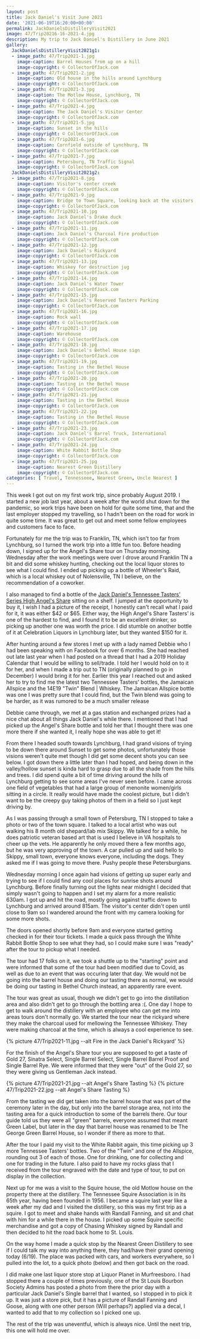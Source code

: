 ```yaml
---
layout: post
title: Jack Daniel's Visit June 2021
date: '2021-06-19T16:20:00+00:00'
permalink: JackDanielsDistilleryVisit2021
image: 47/Trip20216-16-2021-4.jpg
description: My trip to Jack Daniel's Distillery in June 2021
gallery:
  JackDanielsDistilleryVisit2021g1:
  - image_path: 47/Trip2021-1.jpg
    image-caption: Barrel Houses from up on a hill
    image-copyright: © CollectorOfJack.com
  - image_path: 47/Trip2021-2.jpg
    image-caption: Old house in the hills around Lynchburg
    image-copyright: © CollectorOfJack.com
  - image_path: 47/Trip2021-3.jpg
    image-caption: The Motlow House, Lynchburg, TN
    image-copyright: © CollectorOfJack.com
  - image_path: 47/Trip2021-4.jpg
    image-caption: The Jack Daniel's Visitor Center
    image-copyright: © CollectorOfJack.com
  - image_path: 47/Trip2021-5.jpg
    image-caption: Sunset in the hills
    image-copyright: © CollectorOfJack.com
  - image_path: 47/Trip2021-6.jpg
    image-caption: Cornfield outside of Lynchburg, TN
    image-copyright: © CollectorOfJack.com
  - image_path: 47/Trip2021-7.jpg
    image-caption: Petersburg, TN Traffic Signal
    image-copyright: © CollectorOfJack.com
  JackDanielsDistilleryVisit2021g2:
  - image_path: 47/Trip2021-8.jpg
    image-caption: Visitor's center creek
    image-copyright: © CollectorOfJack.com  
  - image_path: 47/Trip2021-9.jpg
    image-caption: Bridge to Town Square, looking back at the visitors center
    image-copyright: © CollectorOfJack.com  
  - image_path: 47/Trip2021-10.jpg
    image-caption: Jack Daniel's Drake duck
    image-copyright: © CollectorOfJack.com  
  - image_path: 47/Trip2021-11.jpg
    image-caption: Jack Daniel's Charcoal Fire production
    image-copyright: © CollectorOfJack.com  
  - image_path: 47/Trip2021-12.jpg
    image-caption: Jack Daniel's Rickyard
    image-copyright: © CollectorOfJack.com  
  - image_path: 47/Trip2021-13.jpg
    image-caption: Whiskey for destruction jug
    image-copyright: © CollectorOfJack.com  
  - image_path: 47/Trip2021-14.jpg
    image-caption: Jack Daniel's Water Tower
    image-copyright: © CollectorOfJack.com  
  - image_path: 47/Trip2021-15.jpg
    image-caption: Jack Daniel's Reserved Tasters Parking
    image-copyright: © CollectorOfJack.com  
  - image_path: 47/Trip2021-16.jpg
    image-caption: Rock wall
    image-copyright: © CollectorOfJack.com  
  - image_path: 47/Trip2021-17.jpg
    image-caption: Warehouse
    image-copyright: © CollectorOfJack.com  
  - image_path: 47/Trip2021-18.jpg
    image-caption: Jack Daniel's Bethel House sign
    image-copyright: © CollectorOfJack.com  
  - image_path: 47/Trip2021-19.jpg
    image-caption: Tasting in the Bethel House
    image-copyright: © CollectorOfJack.com  
  - image_path: 47/Trip2021-20.jpg
    image-caption: Tasting in the Bethel House
    image-copyright: © CollectorOfJack.com  
  - image_path: 47/Trip2021-21.jpg
    image-caption: Tasting in the Bethel House
    image-copyright: © CollectorOfJack.com  
  - image_path: 47/Trip2021-22.jpg
    image-caption: Tasting in the Bethel House
    image-copyright: © CollectorOfJack.com  
  - image_path: 47/Trip2021-23.jpg
    image-caption: Jack Daniel's Barrel Truck, International
    image-copyright: © CollectorOfJack.com  
  - image_path: 47/Trip2021-24.jpg
    image-caption: White Rabbit Bottle Shop
    image-copyright: © CollectorOfJack.com  
  - image_path: 47/Trip2021-25.jpg
    image-caption: Nearest Green Distillery
    image-copyright: © CollectorOfJack.com 
categories: [ Travel, Tennesseee, Nearest Green, Uncle Nearest ] 
---
```


This week I got out on my first work trip, since probably August 2019. I started a new job last year, about a week after the world shut down for the pandemic, so work trips have been on hold for quite some time, that and the last employer stopped my travelling, so I hadn't been on the road for work in quite some time. It was great to get out and meet some fellow employees and customers face to face.

Fortunately for me the trip was to Franklin, TN, which isn't too far from Lynchburg, so I turned the work trip into a little fun too. Before heading down, I signed up for the Angel's Share tour on Thursday morning. Wednesday after the work meetings were over I drove around Franklin TN a bit and did some whiskey hunting, checking out the local liquor stores to see what I could find. I ended up picking up a bottle of Wheeler's Raid, which is a local whiskey out of Nolensville, TN I believe, on the recommendation of a coworker.

I also managed to find a bottle of the [Jack Daniel's Tennessee Tasters' Series High Angel's Share](https://collectorofjack.com/HighAngelsShare) sitting on a shelf. I jumped at the opportunity to buy it, I wish I had a picture of the receipt, I honestly can't recall what I paid for it, it was either $42 or $65. Either way, the High Angel's Share Tasters' is one of the hardest to find, and I found it to be an excellent drinker, so picking up another one was worth the price. I did stumble on another bottle of it at Celebration Liquors in Lynchburg later, but they wanted $150 for it.

After hunting around a few stores I met up with a lady named Debbie who I had been speaking with on Facebook for over 6 months. She had reached out late last year when I had posted on a thread that I had a 2019 Holiday Calendar that I would be willing to sell/trade. I told her I would hold on to it for her, and when I made a trip out to TN (originally planned to go in December) I would bring it for her. Earlier this year I reached out and asked her to try to find me the latest two Tennessee Tasters' bottles, the Jamaican Allspice and the 14E19 "Twin" Blend \| Whiskey. The Jamaican Allspice bottle was one I was pretty sure that I could find, but the Twin blend was going to be harder, as it was rumored to be a much smaller release

Debbie came through, we met at a gas station and exchanged prizes had a nice chat about all things Jack Daniel's while there. I mentioned that I had picked up the Angel's Share bottle and told her that I thought there was one more there if she wanted it, I really hope she was able to get it!

From there I headed south towards Lynchburg, I had grand visions of trying to be down there around Sunset to get some photos, unfortunately those visions weren't quite met though I did get some decent shots you can see below. I got down there a little later than I had hoped, and being down in the valley/hollow sunset is kinda hard to grasp due to all the shade from the hills and trees. I did spend quite a bit of time driving around the hills of Lynchburg getting to see some areas I've never seen before. I came across one field of vegetables that had a large group of menonite women/girls sitting in a circle. It really would have made the coolest picture, but I didn't want to be the creepy guy taking photos of them in a field so I just kept driving by.

As I was passing through a small town of Petersburg, TN I stopped to take a photo or two of the town square. I talked to a local artist who was out walking his 8 month old shepard/lab mix Skippy. We talked for a while, he does patriotic veteran based art that is used I believe in VA hospitals to cheer up the vets. He apparently he only moved there a few months ago, but he was very approving of the town. A car pulled up and said hello to Skippy, small town, everyone knows everyone, including the dogs. They asked me if I was going to move there. Pushy people these Petersburgians.

Wednesday morning I once again had visions of getting up super early and trying to see if I could find any cool places for sunrise shots around Lynchburg. Before finally turning out the lights near midnight I decided that simply wasn't going to happen and I set my alarm for a more realistic 630am. I got up and hit the road, mostly going against traffic down to Lynchburg and arrived around 815am. The visitor's center didn't open until close to 9am so I wandered around the front with my camera looking for some more shots.

The doors opened shortly before 9am and everyone started getting checked in for their tour tickets. I made a quick pass through the White Rabbit Bottle Shop to see what they had, so I could make sure I was "ready" after the tour to pickup what I needed.

The tour had 17 folks on it, we took a shuttle up to the "starting" point and were informed that some of the tour had been modified due to Covid, as well as due to an event that was occuring later that day. We would not be going into the barrel house and doing our tasting there as normal, we would be doing our tasting in Bethel Church instead, an apparently rare event.

The tour was great as usual, though we didn't get to go into the distillation area and also didn't get to go through the bottling area :(. One day I hope to get to walk around the distillery with an employee who can get me into areas tours don't normally go. We started the tour near the rickyard where they make the charcoal used for mellowing the Tennessee Whiskey. They were making charcoal at the time, which is always a cool experience to see. 

{% picture 47/Trip2021-11.jpg --alt Fire in the Jack Daniel's Rickyard' %}

For the finish of the Angel's Share tour you are supposed to get a taste of Gold 27, Sinatra Select, Single Barrel Select, Single Barrel Barrel Proof and Single Barrel Rye. We were informed that they were "out" of the Gold 27, so they were giving us Gentleman Jack instead. 

{% picture 47/Trip2021-21.jpg --alt Angel's Share Tasting %}
{% picture 47/Trip2021-22.jpg --alt Angel's Share Tasting %}

From the tasting we did get taken into the barrel house that was part of the ceremony later in the day, but only into the barrel storage area, not into the tasting area for a quick introduction to some of the barrels there. Our tour guide told us they were all "green" barrels, everyone assumed that meant Green Label, but later in the day that barrel house was renamed to be The George Green Barrel House, so I wonder if there as more to that.

After the tour I paid my visit to the White Rabbit again, this time picking up 3 more Tennessee Tasters' bottles. Two of the "Twin" and one of the Allspice, rounding out 3 of each of those. One for drinking, one for collecting and one for trading in the future. I also paid to have my rocks glass that I received from the tour engraved with the date and type of tour, to put on display in the collection.

Next up for me was a visit to the Squire house, the old Motlow house on the property there at the distillery. The Tennessee Squire Association is in its 65th year, having been founded in 1956. I became a squire last year like a week after my dad and I visited the distillery, so this was my first trip as a squire. I got to meet and shake hands with Randall Fanning, and sit and chat with him for a while there in the house. I picked up some Squire specific merchandise and got a copy of Chasing Whiskey signed by Randall and then decided to hit the road back home to St. Louis.

On the way home I made a quick stop by the Nearest Green Distillery to see if I could talk my way into anything there, they had/have their grand opening today (6/19). The place was packed with cars, and workers everywhere, so I pulled into the lot, to a quick photo (below) and then got back on the road.

I did make one last liquor store stop at Liquor Planet in Murfreesboro. I had stopped there a couple of times previously, one of the St Louis Bourbon Society Admins has posted a photo from there the prior day with a particular Jack Daniel's Single barrel that I wanted, so I stopped in to pick it up. It was just a store pick, but it has a picture of Randall Fanning and Goose, along with one other person (Will perhaps?) applied via a decal, I wanted to add that to my collection so I picked one up. 

The rest of the trip was uneventful, which is always nice. Until the next trip, this one will hold me over.

